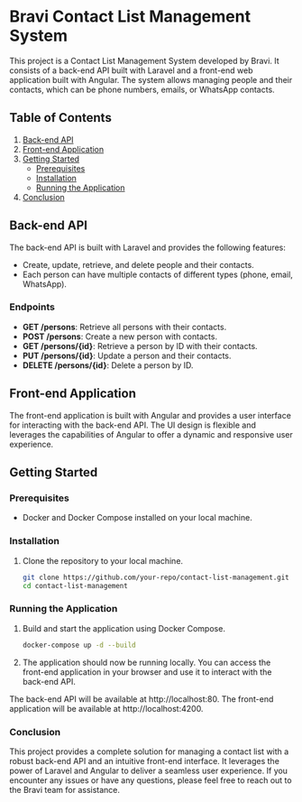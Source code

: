 # Bravi Contact List Management System

This project is a Contact List Management System developed by Bravi. It consists of a back-end API built with Laravel and a front-end web application built with Angular. The system allows managing people and their contacts, which can be phone numbers, emails, or WhatsApp contacts.

## Table of Contents

1. [Back-end API](#back-end-api)
2. [Front-end Application](#front-end-application)
3. [Getting Started](#getting-started)
   - [Prerequisites](#prerequisites)
   - [Installation](#installation)
   - [Running the Application](#running-the-application)
4. [Conclusion](#conclusion)

## Back-end API

The back-end API is built with Laravel and provides the following features:

- Create, update, retrieve, and delete people and their contacts.
- Each person can have multiple contacts of different types (phone, email, WhatsApp).

### Endpoints

- **GET /persons**: Retrieve all persons with their contacts.
- **POST /persons**: Create a new person with contacts.
- **GET /persons/{id}**: Retrieve a person by ID with their contacts.
- **PUT /persons/{id}**: Update a person and their contacts.
- **DELETE /persons/{id}**: Delete a person by ID.

## Front-end Application

The front-end application is built with Angular and provides a user interface for interacting with the back-end API. The UI design is flexible and leverages the capabilities of Angular to offer a dynamic and responsive user experience.

## Getting Started

### Prerequisites

- Docker and Docker Compose installed on your local machine.

### Installation

1. Clone the repository to your local machine.
   ```bash
   git clone https://github.com/your-repo/contact-list-management.git
   cd contact-list-management

### Running the Application

1. Build and start the application using Docker Compose.
   ```bash
   docker-compose up -d --build
   
2. The application should now be running locally. You can access the front-end application in your browser and use it to interact with the back-end API.

The back-end API will be available at http://localhost:80.
The front-end application will be available at http://localhost:4200.

### Conclusion
This project provides a complete solution for managing a contact list with a robust back-end API and an intuitive front-end interface. It leverages the power of Laravel and Angular to deliver a seamless user experience. If you encounter any issues or have any questions, please feel free to reach out to the Bravi team for assistance.



